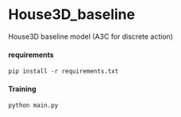 # House3D_baseline

House3D baseline model (A3C for discrete action)

#### requirements

```
pip install -r requirements.txt 
```



#### Training

```
python main.py 
```

